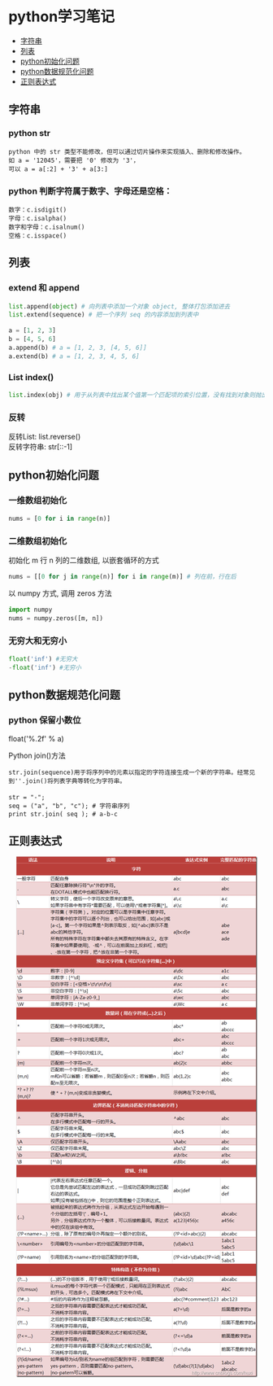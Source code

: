 # python学习笔记
<!-- GFM-TOC -->
* [字符串](#字符串)
* [列表](#列表)
* [python初始化问题](#python初始化问题)
* [python数据规范化问题](#python数据规范化问题)
* [正则表达式](#正则表达式)
<!-- GFM-TOC -->

## 字符串
### python str  
```
python 中的 str 类型不能修改，但可以通过切片操作来实现插入、删除和修改操作。
如 a = '12045'，需要把 '0' 修改为 '3'，
可以 a = a[:2] + '3' + a[3:]
```

### python 判断字符属于数字、字母还是空格：  
```
数字：c.isdigit()
字母：c.isalpha()
数字和字母：c.isalnum()
空格：c.isspace()
```

## 列表
### extend 和 append  
```python
list.append(object) # 向列表中添加一个对象 object, 整体打包添加进去
list.extend(sequence) # 把一个序列 seq 的内容添加到列表中
```
```python
a = [1, 2, 3]
b = [4, 5, 6]
a.append(b) # a = [1, 2, 3, [4, 5, 6]]
a.extend(b) # a = [1, 2, 3, 4, 5, 6]
```

### List index()
```python
list.index(obj) # 用于从列表中找出某个值第一个匹配项的索引位置，没有找到对象则抛出异常。
```

### 反转
反转List: list.reverse()  
反转字符串: str[::-1]

## python初始化问题

### 一维数组初始化
```python
nums = [0 for i in range(n)]
```

### 二维数组初始化
初始化 m 行 n 列的二维数组, 以嵌套循环的方式
```python
nums = [[0 for j in range(n)] for i in range(m)] # 列在前，行在后
```
以 numpy 方式, 调用 zeros 方法
```python
import numpy
nums = numpy.zeros([m, n])
```

### 无穷大和无穷小
```python
float('inf') #无穷大
-float('inf') #无穷小
```

## python数据规范化问题
### python 保留小数位    
float('%.2f' % a)  
  
Python join()方法  
```
str.join(sequence)用于将序列中的元素以指定的字符连接生成一个新的字符串。经常见到''.join()将列表字典等转化为字符串。

str = "-";
seq = ("a", "b", "c"); # 字符串序列
print str.join( seq ); # a-b-c
```

## 正则表达式
<div align="center"><img src="../../pics/python/re.jpg"></div>
